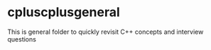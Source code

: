 # cpluscplusgeneral

This is general folder to quickly revisit C++ concepts and interview questions
